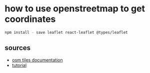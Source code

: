 # how to use openstreetmap to get coordinates

```bash
npm install - save leaflet react-leaflet @types/leaflet
```

## sources

- [osm tiles documentation](https://wiki.openstreetmap.org/wiki/Tiles)
- [tutorial](https://ujjwaltiwari2.medium.com/a-guide-to-using-openstreetmap-with-react-70932389b8b1)
